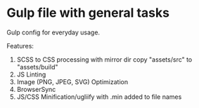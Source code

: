 # Gulp file with general tasks 


Gulp config for everyday usage.

Features:
1) SCSS to CSS processing with mirror dir copy "assets/src" to "assets/build" 
2) JS Linting
3) Image (PNG, JPEG, SVG) Optimization
4) BrowserSync 
5) JS/CSS Minification/ugliify with .min added to file names
